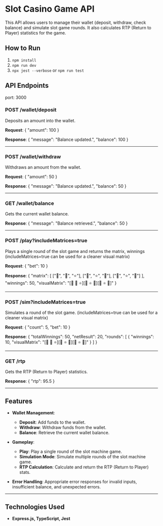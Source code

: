 # Slot Casino Game API

This API allows users to manage their wallet (deposit, withdraw, check balance) and simulate slot game rounds. It also calculates RTP (Return to Player) statistics for the game.

## How to Run

1. ```npm install```
2. ```npm run dev```
3. ```npx jest --verbose``` or ```npm run test```


## API Endpoints

port: 3000

### POST /wallet/deposit
Deposits an amount into the wallet.

**Request**:
{
  "amount": 100
}

**Response**:
{
  "message": "Balance updated.",
  "balance": 100
}

---

### POST /wallet/withdraw
Withdraws an amount from the wallet.

**Request**:
{
  "amount": 50
}

**Response**:
{
  "message": "Balance updated.",
  "balance": 50
}

---

### GET /wallet/balance
Gets the current wallet balance.

**Response**:
{
  "message": "Balance retrieved.",
  "balance": 50
}

---

### POST /play?includeMatrices=true
Plays a single round of the slot game and returns the matrix, winnings (includeMatrices=true can be used for a cleaner visual matrix)

**Request**:
{
  "bet": 10
}

**Response**:
{
  "matrix": [
    ["🍋", "🍋", "⭐"],
    ["🍒", "⭐", "🍉"],
    ["🍒", "⭐", "🍉"]
  ],
  "winnings": 50,
  "visualMatrix": "[🍋 🍋 ⭐][🍒 ⭐ 🍉][🍒 ⭐ 🍉]"
}

---

### POST /sim?includeMatrices=true
Simulates a round of the slot game. (includeMatrices=true can be used for a cleaner visual matrix)

**Request**:
{
  "count": 5,
  "bet": 10
}

**Response**:
{
  "totalWinnings": 50,
  "netResult": 20,
  "rounds": [
    {
      "winnings": 10,
      "visualMatrix": "[🍋 🍋 ⭐][🍒 ⭐ 🍉][🍒 ⭐ 🍉]"
    }
  ]
}

---

### GET /rtp
Gets the RTP (Return to Player) statistics.

**Response**:
{
  "rtp": 95.5
}

---

## Features

- **Wallet Management**:
  - **Deposit**: Add funds to the wallet.
  - **Withdraw**: Withdraw funds from the wallet.
  - **Balance**: Retrieve the current wallet balance.

- **Gameplay**:
  - **Play**: Play a single round of the slot machine game.
  - **Simulation Mode**: Simulate multiple rounds of the slot machine game.
  - **RTP Calculation**: Calculate and return the RTP (Return to Player) stats.

- **Error Handling**: Appropriate error responses for invalid inputs, insufficient balance, and unexpected errors.

---

## Technologies Used

- **Express.js, TypeScript, Jest**
